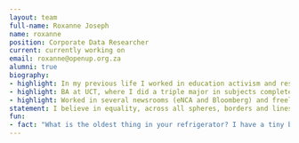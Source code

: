 ```yaml
---
layout: team
full-name: Roxanne Joseph
name: roxanne
position: Corporate Data Researcher
current: currently working on
email: roxanne@openup.org.za
alumni: true
biography:
- highlight: In my previous life I worked in education activism and research, where I spent a lot of time marching, mobilising and learning how it's done from the youth
- highlight: BA at UCT, where I did a triple major in subjects completely unrelated to anything I do now, then Journalism at Wits, where I worked in the Wits Vuvuzela newsroom
- highlight: Worked in several newsrooms (eNCA and Bloomberg) and freelanced for several news organisations, including Al Jazeera, where I did a lot of reporting around the xenophobic attacks in 2015
statement: I believe in equality, across all spheres, borders and lines and in every way possible. My focus is on playing a small role in building an informed and empowered society, which is what OpenUp is about. I came across the organisation during a project on textbook monitoring in Limpopo, followed by some election analysis and reporting last year. And now I’m part of the furniture. <br> My side passion is photography. I love being able to visualise my perception of the things around me, and compare it to what other people see and experience, while simultaneously feeding my Instagram addiction.
fun:
- fact: "What is the oldest thing in your refrigerator? I have a tiny bottle of champagne from my 21st. I just can't let go of what it felt like to be young."
---
```

